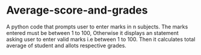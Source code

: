 # Average-score-and-grades
A python code that prompts user to enter marks in n subjects. The marks entered must be between 1 to 100, Otherwise it displays an statement asking user to enter valid marks i.e between 1 to 100. Then it calculates total average of student and allots respective grades.
